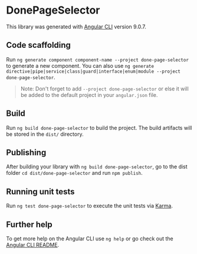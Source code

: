 # DonePageSelector

This library was generated with [Angular CLI](https://github.com/angular/angular-cli) version 9.0.7.

## Code scaffolding

Run `ng generate component component-name --project done-page-selector` to generate a new component. You can also use `ng generate directive|pipe|service|class|guard|interface|enum|module --project done-page-selector`.
> Note: Don't forget to add `--project done-page-selector` or else it will be added to the default project in your `angular.json` file. 

## Build

Run `ng build done-page-selector` to build the project. The build artifacts will be stored in the `dist/` directory.

## Publishing

After building your library with `ng build done-page-selector`, go to the dist folder `cd dist/done-page-selector` and run `npm publish`.

## Running unit tests

Run `ng test done-page-selector` to execute the unit tests via [Karma](https://karma-runner.github.io).

## Further help

To get more help on the Angular CLI use `ng help` or go check out the [Angular CLI README](https://github.com/angular/angular-cli/blob/master/README.md).
